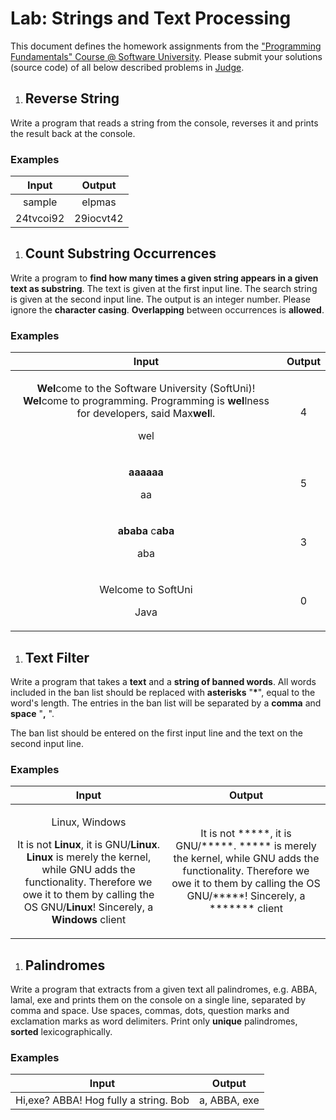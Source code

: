 ﻿
# **Lab: Strings and Text Processing**
This document defines the homework assignments from the ["Programming Fundamentals" Course @ Software University](https://softuni.bg/courses/programming-fundamentals). Please submit your solutions (source code) of all below described problems in [Judge](https://judge.softuni.bg/Contests/320/Strings-Lab).
1. ## **Reverse String**
Write a program that reads a string from the console, reverses it and prints the result back at the console.
### **Examples**

|**Input**|**Output**|
| :-: | :-: |
|sample|elpmas|
|24tvcoi92|29iocvt42|
1. ## **Count Substring Occurrences**
Write a program to **find how many times a given string appears in a given text as substring**. The text is given at the first input line. The search string is given at the second input line. The output is an integer number. Please ignore the **character casing**. **Overlapping** between occurrences is **allowed**.
### **Examples**

|**Input**|**Output**|
| :-: | :-: |
|<p>**Wel**come to the Software University (SoftUni)! **Wel**come to programming. Programming is **wel**lness for developers, said Max**wel**l.</p><p>wel</p>|<p>4</p><p></p>|
|<p>**aaaaaa**</p><p>aa</p>|5|
|<p>**ababa** c**aba**</p><p>aba</p>|3|
|<p>Welcome to SoftUni</p><p>Java</p>|0|
1. ## **Text Filter**
Write a program that takes a **text** and a **string of banned words**. All words included in the ban list should be replaced with **asterisks** "**\***", equal to the word's length. The entries in the ban list will be separated by a **comma** and **space** "**,** ".

The ban list should be entered on the first input line and the text on the second input line. 
### **Examples**

|**Input**|**Output**|
| :-: | :-: |
|<p>Linux, Windows</p><p>It is not **Linux**, it is GNU/**Linux**. **Linux** is merely the kernel, while GNU adds the functionality. Therefore we owe it to them by calling the OS GNU/**Linux**! Sincerely, a **Windows** client</p>|It is not \*\*\*\*\*, it is GNU/\*\*\*\*\*. \*\*\*\*\* is merely the kernel, while GNU adds the functionality. Therefore we owe it to them by calling the OS GNU/\*\*\*\*\*! Sincerely, a \*\*\*\*\*\*\* client|
1. ## **Palindromes**
Write a program that extracts from a given text all palindromes, e.g. ABBA, lamal, exe and prints them on the console on a single line, separated by comma and space. Use spaces, commas, dots, question marks and exclamation marks as word delimiters. Print only **unique** palindromes, **sorted** lexicographically.
### **Examples**

|**Input**|**Output**|
| :-: | :-: |
|Hi,exe? ABBA! Hog fully a string. Bob|a, ABBA, exe|



